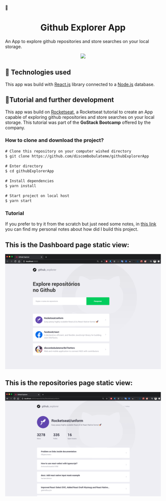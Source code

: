 👾 <h1 style="text-align:center">Github Explorer App</h1>
An App to explore github repositories and store searches on your local storage.

<div style="text-align:center"><img src="github-explorer.gif"/></div>

## 💾 Technologies used

This app was build with [React.js](https://reactjs.org/) library connected to a [Node.js](https://nodejs.org/en/) database. 

## 📃Tutorial and further development

This app was build on [Rocketseat](https://rocketseat.com.br/), a Rocketseat tutorial to create an App capable of exploring github repositories and store searches on your local storage. This tutorial was part of the **GoStack Bootcamp** offered by the company.

### How to clone and download the project?

```
# Clone this repository on your computer wished directory
$ git clone https://github.com/discombobulateme/githubExplorerApp

# Enter directory
$ cd githubExplorerApp

# Install dependencies
$ yarn install

# Start project on local host
$ yarn start

```

### Tutorial
If you prefer to try it from the scratch but just need some notes, in [this link](https://github.com/discombobulateme/githubExplorerApp/blob/master/README_Creating%20a%20ReactApp.md) you can find my personal notes about how did I build this project. 

## This is the Dashboard page static view:

![Dashboard page static view](README_Creating%20a%20ReactApp/Screen_Shot_2020-04-27_at_16.26.52.png)

## This is the repositories page static view:

![Repositories page atatic view](README_Creating%20a%20ReactApp/Screen_Shot_2020-04-27_at_16.45.48.png)
